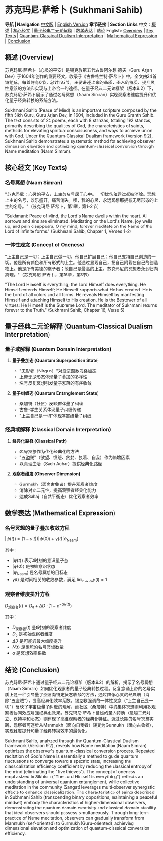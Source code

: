 # 苏克玛尼·萨希卜 (Sukhmani Sahib)

**导航 | Navigation**
[中文版](#苏克玛尼·萨希卜解析) | [English Version](#sukhmani-sahib-analysis)
**章节链接 | Section Links**
中文：[概述](#概述-overview) | [核心经文](#核心经文-key-texts) | [量子经典二元论解释](#量子经典二元论解释-quantum-classical-dualism-interpretation) | [数学表达](#数学表达-mathematical-expression) | [结论](#结论-conclusion)
English: [Overview](#概述-overview) | [Key Texts](#核心经文-key-texts) | [Quantum-Classical Dualism Interpretation](#量子经典二元论解释-quantum-classical-dualism-interpretation) | [Mathematical Expression](#数学表达-mathematical-expression) | [Conclusion](#结论-conclusion)

## 概述 (Overview)

苏克玛尼·萨希卜（心灵的平安）是锡克教第五代古鲁阿尔琼·德夫（Guru Arjan Dev）于1604年创作的重要经文，收录于《古鲁格兰特·萨希卜》中。全文由24首诗组成，每首诗有8节，总计192节，主要讲述上帝的品质、圣人的特质、提升灵性意识的方法和实现与上帝合一的途径。在量子经典二元论框架（版本9.2）下，苏克玛尼·萨希卜展示了通过名号冥想（Naam Simran）实现观察者维度提升和优化量子经典转换的系统方法。

Sukhmani Sahib (Peace of Mind) is an important scripture composed by the fifth Sikh Guru, Guru Arjan Dev, in 1604, included in the Guru Granth Sahib. The text consists of 24 poems, each with 8 stanzas, totaling 192 stanzas, primarily describing the qualities of God, the characteristics of saints, methods for elevating spiritual consciousness, and ways to achieve union with God. Under the Quantum-Classical Dualism framework (Version 9.2), Sukhmani Sahib demonstrates a systematic method for achieving observer dimension elevation and optimizing quantum-classical conversion through Name meditation (Naam Simran).

## 核心经文 (Key Texts)

### 名号冥想 (Naam Simran)
"苏克玛尼：心灵的平安，上主的名号居于心中。一切忧伤和罪过都被消除。冥想上主的名号，欢乐盛开，痛苦消失。噢，我的心灵，永远冥想那拥有无尽形态的上主的名号。"（苏克玛尼·萨希卜，第1章，第1-2节）

"Sukhmani: Peace of Mind, the Lord's Name dwells within the heart. All sorrows and sins are eliminated. Meditating on the Lord's Name, joy wells up, and pain disappears. O my mind, forever meditate on the Name of the Lord of infinite forms." (Sukhmani Sahib, Chapter 1, Verses 1-2)

### 一体性观念 (Concept of Oneness)
"上主自己是一切；上主自己做一切。他自己扩展自己；他自己支持自己创造的一切。他是所有颜色和所有形式的上主。他通过显现自己，把自己附着在自己的创造物上。他是所有美德的施予者；他自己是最高的上主。苏克玛尼的冥想者永远归向真理。"（苏克玛尼·萨希卜，第16章，第5节）

"The Lord Himself is everything; the Lord Himself does everything. He Himself extends Himself; He Himself supports what He has created. He is the Lord of all colors and all forms. He reveals Himself by manifesting Himself and attaching Himself to His creation. He is the Bestower of all virtues; He Himself is the Supreme Lord. The meditator of Sukhmani returns forever to the Truth." (Sukhmani Sahib, Chapter 16, Verse 5)

## 量子经典二元论解释 (Quantum-Classical Dualism Interpretation)

### 量子域解释 (Quantum Domain Interpretation)
1. **量子叠加态 (Quantum Superposition State)**
   - "无形者（Nirgun）"对应波函数的叠加态
   - 上帝无尽形态体现量子叠加的多样性
   - 名号反复冥想引发量子涨落的有序收敛

2. **量子纠缠态 (Quantum Entanglement State)**
   - 桑加特（社区）反映群体量子纠缠
   - 古鲁-学生关系体现量子纠缠传递
   - "上主自己是一切"体现宇宙级量子纠缠

### 经典域解释 (Classical Domain Interpretation)
1. **经典化路径 (Classical Path)**
   - 名号冥想作为优化经典化的方法
   - "五盗贼"（欲望、愤怒、贪婪、执着、自我）作为熵增因素
   - 以真理生活（Sach Achar）提供经典化路径

2. **观察者维度 (Observer Dimension)**
   - Gurmukh（面向古鲁者）提升观察者维度
   - 消除对立二元性，提高观察者经典化能力
   - 达成Sahaj（自然平衡态）优化观察者效率

## 数学表达 (Mathematical Expression)

### 名号冥想的量子叠加收敛方程

$`
|\psi(t)\rangle = (1-\gamma(t))|\psi(0)\rangle + \gamma(t)|\psi_{\text{Naam}}\rangle
`$

其中：
- $`|\psi(t)\rangle`$ 表示t时刻的意识量子态
- $`|\psi(0)\rangle`$ 是初始意识状态
- $`|\psi_{\text{Naam}}\rangle`$ 是名号冥想的目标态
- $`\gamma(t)`$ 是时间相关的收敛参数，满足 $`\lim_{t\to\infty}\gamma(t)=1`$

### 观察者维度提升方程

$`
D_{\text{观察者}}(t) = D_0 + \Delta D \cdot (1-e^{-\alpha N(t)})
`$

其中：
- $`D_{\text{观察者}}(t)`$ 是t时刻的观察者维度
- $`D_0`$ 是初始观察者维度
- $`\Delta D`$ 是可能的最大维度提升
- $`N(t)`$ 是累积的名号冥想数量
- $`\alpha`$ 是冥想效率系数

## 结论 (Conclusion)

苏克玛尼·萨希卜通过量子经典二元论框架（版本9.2）的解析，揭示了名号冥想（Naam Simran）如何优化观察者的量子经典转换过程。反复念诵上帝的名号实质上是一种引导量子涨落向特定状态收敛的方法，通过降低心灵的经典熵（消除"五盗贼"），提高经典化效率系数。锡克教强调的一体性观念（"上主自己是一切"）反映了宇宙级量子纠缠的理解，而社区（桑加特）中的集体冥想则利用多观察者协同效应增强经典化效果。苏克玛尼·萨希卜描述的圣人特质（超越二元对立、保持平和心态）则体现了高维观察者的经典化特征。通过长期的名号冥想实践，观察者可逐步从Manmukh（面向自我者）转变为Gurmukh（面向古鲁者），实现维度提升和量子经典转换效率的最优化。

Sukhmani Sahib, analyzed through the Quantum-Classical Dualism framework (Version 9.2), reveals how Name meditation (Naam Simran) optimizes the observer's quantum-classical conversion process. Repeated recitation of God's Name is essentially a method to guide quantum fluctuations to converge toward a specific state, increasing the classicalization efficiency coefficient by reducing the classical entropy of the mind (eliminating the "five thieves"). The concept of oneness emphasized in Sikhism ("The Lord Himself is everything") reflects an understanding of universal quantum entanglement, while collective meditation in the community (Sangat) leverages multi-observer synergistic effects to enhance classicalization. The characteristics of saints described in Sukhmani Sahib (transcending binary oppositions, maintaining a peaceful mindset) embody the characteristics of higher-dimensional observers, demonstrating the quantum domain creativity and classical domain stability that ideal observers should possess simultaneously. Through long-term practice of Name meditation, observers can gradually transform from Manmukh (self-oriented) to Gurmukh (Guru-oriented), achieving dimensional elevation and optimization of quantum-classical conversion efficiency.